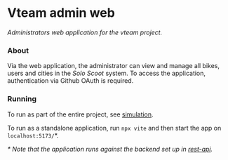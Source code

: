 # Vteam admin web

_Administrators web application for the vteam project._

### About

Via the web application, the administrator can view and manage all bikes, users and cities in the _Solo Scoot_ system. To access the application, authentication via Github OAuth is required.

### Running

To run as part of the entire project, see [simulation](https://github.com/caas23/vteam/tree/main/simulation).

To run as a standalone application, run `npx vite` and then start the app on `localhost:5173/`*.

_* Note that the application runs against the backend set up in [rest-api](https://github.com/caas23/vteam/tree/main/services/rest-api)._
